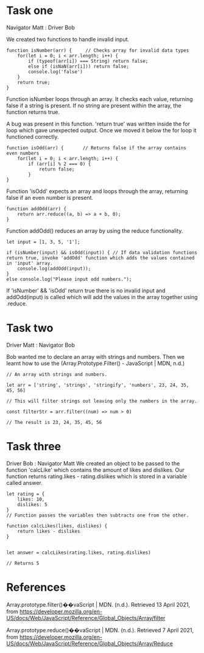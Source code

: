 Task one
========
Navigator Matt : Driver Bob

We created two functions to handle invalid input.
```
function isNumber(arr) {	 // Checks array for invalid data types
	for(let i = 0; i < arr.length; i++) {
		if (typeof(arr[i]) === String) return false;
		else if (isNaN(arr[i])) return false;
		console.log('false')
	}
	return true;
}
```
Function isNumber loops through an array. It checks each value, returning false if a string is present. If no string are present within the array, the function returns true.

A bug was present in this function. 'return true' was written inside the for loop which gave unexpected output. Once we moved it below the for loop it functioned correctly.
```
function isOdd(arr) { 		// Returns false if the array contains even numbers
	for(let i = 0; i < arr.length; i++) {
		if (arr[i] % 2 === 0) {
			return false;
		}
}
```
Function 'isOdd' expects an array and loops through the array, returning false if an even number is present.
```
function addOdd(arr) {  
    return arr.reduce((a, b) => a + b, 0);
}
```
Function addOdd() reduces an array by using the reduce functionality.
```
let input = [1, 3, 5, '1'];

if (isNumber(input) && isOdd(input)) { // If data validation functions return true, invoke 'addOdd' function which adds the values contained in 'input' array.
	console.log(addOdd(input));
}
else console.log("Please input odd numbers.");
```
If 'isNumber' && 'isOdd' return true there is no invalid input and addOdd(input) is called which will add the values in the array together using .reduce.

Task two
========
Driver Matt : Navigator Bob

Bob wanted me to declare an array with strings and numbers. Then we learnt how to use the (Array.Prototype.Filter() - JavaScript | MDN, n.d.)

```
// An array with strings and numbers.

let arr = ['string', 'strings', 'stringify', 'numbers', 23, 24, 35, 45, 56]

// This will filter strings out leaving only the numbers in the array.

const filterStr = arr.filter((num) => num > 0)

// The result is 23, 24, 35, 45, 56

```

Task three
==========

Driver Bob : Navigator Matt
We created an object to be passed to the function 'calcLike' which contains the amount of likes and dislikes. Our function returns rating.likes - rating.dislikes which is stored in a variable called answer.
```
let rating = {
    likes: 10,
    dislikes: 5
}
// Function passes the variables then subtracts one from the other.

function calcLikes(likes, dislikes) {
    return likes - dislikes
}


let answer = calcLikes(rating.likes, rating.dislikes)

// Returns 5
```


References
==========


Array.prototype.filter()��vaScript | MDN. (n.d.). Retrieved 13 April 2021, from https://developer.mozilla.org/en-US/docs/Web/JavaScript/Reference/Global_Objects/Array/filter

Array.prototype.reduce()��vaScript | MDN. (n.d.). Retrieved 7 April 2021, from https://developer.mozilla.org/en-US/docs/Web/JavaScript/Reference/Global_Objects/Array/Reduce


